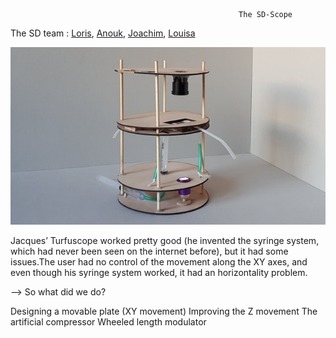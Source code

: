                                                        The SD-Scope

The SD team : [Loris](https://github.com/Loloneuf), [Anouk](https://github.com/AnoukTms), [Joachim](https://github.com/Joactay), [Louisa](https://github.com/Lsdrxx)

![alt text](https://github.com/MakerLabCRI/FrugalMicroscope/blob/master/StudentStories/SD-Scope/sdscope.jpg)

Jacques’ Turfuscope worked pretty good (he invented the syringe system, which had never been seen on the internet before), but it had some issues.The user had no control of the movement along the XY axes, and even though his syringe system worked, it had an horizontality problem.

--> So what did we do?

Designing a movable plate (XY movement)
Improving the Z movement
The artificial compressor
Wheeled length modulator
